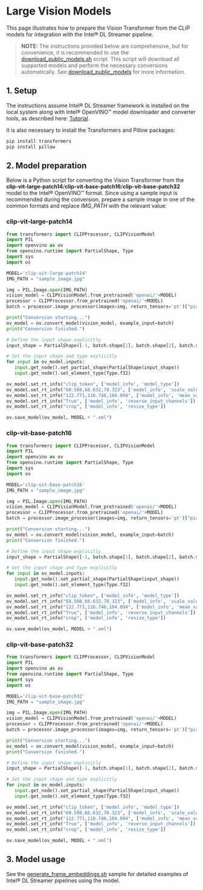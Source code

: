 # Large Vision Models

This page illustrates how to prepare the Vision Transformer from the
CLIP models for integration with the Intel® DL Streamer pipeline.

> **NOTE:** The instructions provided below are comprehensive, but for convenience,
> it is recommended to use the
> [download_public_models.sh](https://github.com/open-edge-platform/edge-ai-libraries/tree/main/libraries/dl-streamer/samples/download_public_models.sh)
> script. This script will download all supported models and perform the
> necessary conversions automatically. See [download_public_models](./download_public_models.md) for more information.

## 1. Setup

The instructions assume Intel® DL Streamer framework is installed on the
local system along with Intel® OpenVINO™ model downloader and converter
tools, as described here:
[Tutorial](../get_started/tutorial.md#setup).

It is also necessary to install the Transformers and Pillow packages:

```bash
pip install transformers
pip install pillow
```

## 2. Model preparation

Below is a Python script for converting the Vision Transformer from the
**clip-vit-large-patch14**/**clip-vit-base-patch16**/**clip-vit-base-patch32**
model to the Intel® OpenVINO™ format. Since using a sample input is
recommended during the conversion, prepare a sample image in one of the
common formats and replace *IMG_PATH* with the relevant value:

### clip-vit-large-patch14

``` python
from transformers import CLIPProcessor, CLIPVisionModel
import PIL
import openvino as ov
from openvino.runtime import PartialShape, Type
import sys
import os

MODEL='clip-vit-large-patch14'
IMG_PATH = "sample_image.jpg"

img = PIL.Image.open(IMG_PATH)
vision_model = CLIPVisionModel.from_pretrained('openai/'+MODEL)
processor = CLIPProcessor.from_pretrained('openai/'+MODEL)
batch = processor.image_processor(images=img, return_tensors='pt')["pixel_values"]

print("Conversion starting...")
ov_model = ov.convert_model(vision_model, example_input=batch)
print("Conversion finished.")

# Define the input shape explicitly
input_shape = PartialShape([-1, batch.shape[1], batch.shape[2], batch.shape[3]])

# Set the input shape and type explicitly
for input in ov_model.inputs:
   input.get_node().set_partial_shape(PartialShape(input_shape))
   input.get_node().set_element_type(Type.f32)

ov_model.set_rt_info("clip_token", ['model_info', 'model_type'])
ov_model.set_rt_info("68.500,66.632,70.323", ['model_info', 'scale_values'])
ov_model.set_rt_info("122.771,116.746,104.094", ['model_info', 'mean_values'])
ov_model.set_rt_info("True", ['model_info', 'reverse_input_channels'])
ov_model.set_rt_info("crop", ['model_info', 'resize_type'])

ov.save_model(ov_model, MODEL + ".xml")
```


### clip-vit-base-patch16

``` python
from transformers import CLIPProcessor, CLIPVisionModel
import PIL
import openvino as ov
from openvino.runtime import PartialShape, Type
import sys
import os

MODEL='clip-vit-base-patch16'
IMG_PATH = "sample_image.jpg"

img = PIL.Image.open(IMG_PATH)
vision_model = CLIPVisionModel.from_pretrained('openai/'+MODEL)
processor = CLIPProcessor.from_pretrained('openai/'+MODEL)
batch = processor.image_processor(images=img, return_tensors='pt')["pixel_values"]

print("Conversion starting...")
ov_model = ov.convert_model(vision_model, example_input=batch)
print("Conversion finished.")

# Define the input shape explicitly
input_shape = PartialShape([-1, batch.shape[1], batch.shape[2], batch.shape[3]])

# Set the input shape and type explicitly
for input in ov_model.inputs:
   input.get_node().set_partial_shape(PartialShape(input_shape))
   input.get_node().set_element_type(Type.f32)

ov_model.set_rt_info("clip_token", ['model_info', 'model_type'])
ov_model.set_rt_info("68.500,66.632,70.323", ['model_info', 'scale_values'])
ov_model.set_rt_info("122.771,116.746,104.094", ['model_info', 'mean_values'])
ov_model.set_rt_info("True", ['model_info', 'reverse_input_channels'])
ov_model.set_rt_info("crop", ['model_info', 'resize_type'])

ov.save_model(ov_model, MODEL + ".xml")
```

### clip-vit-base-patch32

``` python
from transformers import CLIPProcessor, CLIPVisionModel
import PIL
import openvino as ov
from openvino.runtime import PartialShape, Type
import sys
import os

MODEL='clip-vit-base-patch32'
IMG_PATH = "sample_image.jpg"

img = PIL.Image.open(IMG_PATH)
vision_model = CLIPVisionModel.from_pretrained('openai/'+MODEL)
processor = CLIPProcessor.from_pretrained('openai/'+MODEL)
batch = processor.image_processor(images=img, return_tensors='pt')["pixel_values"]

print("Conversion starting...")
ov_model = ov.convert_model(vision_model, example_input=batch)
print("Conversion finished.")

# Define the input shape explicitly
input_shape = PartialShape([-1, batch.shape[1], batch.shape[2], batch.shape[3]])

# Set the input shape and type explicitly
for input in ov_model.inputs:
   input.get_node().set_partial_shape(PartialShape(input_shape))
   input.get_node().set_element_type(Type.f32)

ov_model.set_rt_info("clip_token", ['model_info', 'model_type'])
ov_model.set_rt_info("68.500,66.632,70.323", ['model_info', 'scale_values'])
ov_model.set_rt_info("122.771,116.746,104.094", ['model_info', 'mean_values'])
ov_model.set_rt_info("True", ['model_info', 'reverse_input_channels'])
ov_model.set_rt_info("crop", ['model_info', 'resize_type'])

ov.save_model(ov_model, MODEL + ".xml")
```

## 3. Model usage

See the [generate_frame_embeddings.sh](https://github.com/open-edge-platform/edge-ai-libraries/blob/main/libraries/dl-streamer/samples/gstreamer/gst_launch/lvm/generate_frame_embeddings.sh) sample for detailed
examples of Intel® DL Streamer pipelines using the model.
